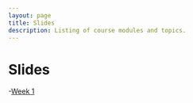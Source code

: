 ```yaml
---
layout: page
title: Slides
description: Listing of course modules and topics.
---
```


# Slides
-[Week 1](https://drive.google.com/file/d/1Vm3-I5CJ1NNQuV306kIpHCObTUEQIQY2/view?usp=sharing)
